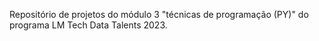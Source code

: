 Repositório de projetos do módulo 3 "técnicas de programação (PY)" do programa LM Tech Data Talents 2023.
